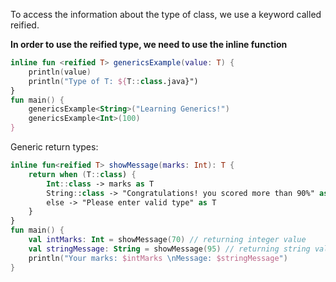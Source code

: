 
To access the information about the type of class, we use a keyword called reified.

**In order to use the reified type, we need to use the inline function**

```kt
inline fun <reified T> genericsExample(value: T) {
    println(value)
    println("Type of T: ${T::class.java}")
}
fun main() {
    genericsExample<String>("Learning Generics!")
    genericsExample<Int>(100)
}
```

Generic return types:

```kt
inline fun<reified T> showMessage(marks: Int): T {
    return when (T::class) {
        Int::class -> marks as T
        String::class -> "Congratulations! you scored more than 90%" as T
        else -> "Please enter valid type" as T
    }
}
fun main() {
    val intMarks: Int = showMessage(70) // returning integer value
    val stringMessage: String = showMessage(95) // returning string value
    println("Your marks: $intMarks \nMessage: $stringMessage")
}
```